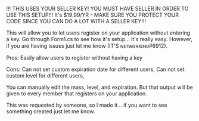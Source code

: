 !!! THIS USES YOUR SELLER KEY! YOU MUST HAVE SELLER IN ORDER TO USE THIS SETUP!!! It's $19.99/YR - MAKE SURE YOU PROTECT YOUR CODE SINCE YOU CAN DO A LOT WITH A SELLER KEY!!!

This will allow you to let users register on your application without entering a key. Go through Form1.cs to see how it's setup... it's really easy.
However, if you are having issues just let me know (IT'S ɴᴇᴛᴡᴏʀᴋɪɴɢ#6912).

Pros:
Easily allow users to register without having a key

Cons: 
Can not set custom expiration date for different users,
Can not set custom level for different users,


You can manually edit the mass, level, and expiration. But that output will be given to every member that registers on your application.


This was requested by someone, so I made it... if you want to see something created just let me know.
